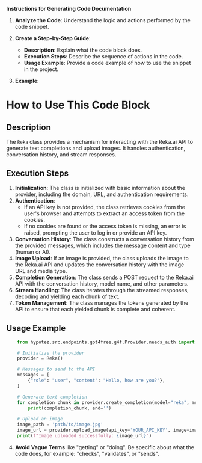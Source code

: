**Instructions for Generating Code Documentation**

1. **Analyze the Code**: Understand the logic and actions performed by the code snippet.

2. **Create a Step-by-Step Guide**:
    - **Description**: Explain what the code block does.
    - **Execution Steps**: Describe the sequence of actions in the code.
    - **Usage Example**: Provide a code example of how to use the snippet in the project.

3. **Example**:

How to Use This Code Block
========================================================================================

Description
-------------------------
The `Reka` class provides a mechanism for interacting with the Reka.ai API to generate text completions and upload images. It handles authentication, conversation history, and stream responses.

Execution Steps
-------------------------
1. **Initialization**: The class is initialized with basic information about the provider, including the domain, URL, and authentication requirements.
2. **Authentication**: 
    - If an API key is not provided, the class retrieves cookies from the user's browser and attempts to extract an access token from the cookies. 
    - If no cookies are found or the access token is missing, an error is raised, prompting the user to log in or provide an API key.
3. **Conversation History**: The class constructs a conversation history from the provided messages, which includes the message content and type (human or AI).
4. **Image Upload**: If an image is provided, the class uploads the image to the Reka.ai API and updates the conversation history with the image URL and media type.
5. **Completion Generation**: The class sends a POST request to the Reka.ai API with the conversation history, model name, and other parameters.
6. **Stream Handling**: The class iterates through the streamed responses, decoding and yielding each chunk of text. 
7. **Token Management**: The class manages the tokens generated by the API to ensure that each yielded chunk is complete and coherent.

Usage Example
-------------------------

```python
    from hypotez.src.endpoints.gpt4free.g4f.Provider.needs_auth import Reka

    # Initialize the provider
    provider = Reka()

    # Messages to send to the API
    messages = [
        {"role": "user", "content": "Hello, how are you?"},
    ]

    # Generate text completion
    for completion_chunk in provider.create_completion(model="reka", messages=messages, stream=True):
        print(completion_chunk, end='')

    # Upload an image
    image_path = 'path/to/image.jpg'
    image_url = provider.upload_image(api_key='YOUR_API_KEY', image=image_path)
    print(f"Image uploaded successfully: {image_url}")

```

4. **Avoid Vague Terms** like "getting" or "doing". Be specific about what the code does, for example: "checks", "validates", or "sends".